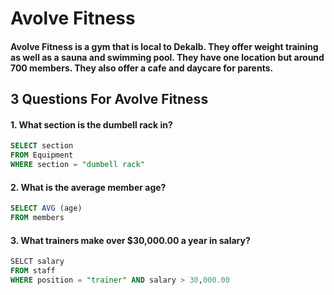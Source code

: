 # **Avolve Fitness**
#### Avolve Fitness is a gym that is local to Dekalb. They offer weight training as well as a sauna and swimming pool. They have one location but around 700 members. They also offer a cafe and daycare for parents.

## **3 Questions For Avolve Fitness**
#### 1. What section is the dumbell rack in?
```sql
SELECT section
FROM Equipment
WHERE section = "dumbell rack"
```
#### 2. What is the average member age?
```sql
SELECT AVG (age)
FROM members
```
#### 3. What trainers make over $30,000.00 a year in salary?
```sql
SELCT salary
FROM staff
WHERE position = "trainer" AND salary > 30,000.00
```
